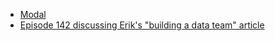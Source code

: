 - [Modal](https://modal.com/)
- [Episode 142 discussing Erik's "building a data team" article](https://changelog.com/practicalai/142)